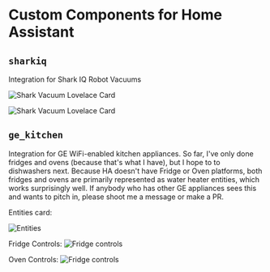 # Custom Components for Home Assistant

## `sharkiq`
Integration for Shark IQ Robot Vacuums

![Shark Vacuum Lovelace Card](https://raw.githubusercontent.com/ajmarks/ajmarks_ha_components/master/img/shark_vacuum_card.png)

![Shark Vacuum Lovelace Card](https://raw.githubusercontent.com/ajmarks/ajmarks_ha_components/master/img/shark_vacuum_control.png)

## `ge_kitchen`
Integration for GE WiFi-enabled kitchen appliances.  So far, I've only done fridges and ovens (because that's what I
have), but I hope to to dishwashers next.  Because HA doesn't have Fridge or Oven platforms, both fridges and ovens are
primarily represented as water heater entities, which works surprisingly well.  If anybody who has other GE appliances
sees this and wants to pitch in, please shoot me a message or make a PR.  

Entities card:

![Entities](https://raw.githubusercontent.com/ajmarks/ha_components/master/img/appliance_entities.png)

Fridge Controls:
![Fridge controls](https://raw.githubusercontent.com/ajmarks/ha_components/master/img/fridge_control.png)

Oven Controls:
![Fridge controls](https://raw.githubusercontent.com/ajmarks/ha_components/master/img/oven_controls.png)
